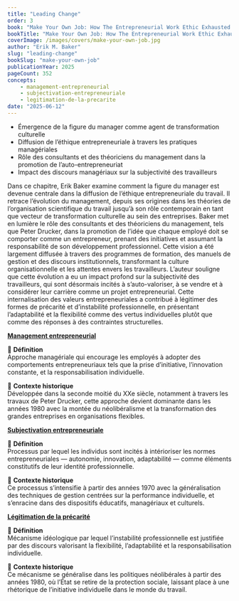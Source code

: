```yaml
---
title: "Leading Change"
order: 3
book: "Make Your Own Job: How The Entrepreneurial Work Ethic Exhausted America"
bookTitle: "Make Your Own Job: How The Entrepreneurial Work Ethic Exhausted America"
coverImage: /images/covers/make-your-own-job.jpg
author: "Erik M. Baker"
slug: "leading-change"
bookSlug: "make-your-own-job"
publicationYear: 2025
pageCount: 352
concepts:
    - management-entrepreneurial
    - subjectivation-entrepreneuriale
    - legitimation-de-la-precarite
date: "2025-06-12"
---
```


<!--themes:start-->
- Émergence de la figure du manager comme agent de transformation culturelle
- Diffusion de l’éthique entrepreneuriale à travers les pratiques managériales
- Rôle des consultants et des théoriciens du management dans la promotion de l’auto-entrepreneuriat
- Impact des discours managériaux sur la subjectivité des travailleurs
<!--themes:end--> 

<!--summary:start-->
Dans ce chapitre, Erik Baker examine comment la figure du manager est devenue centrale dans la diffusion de l’éthique entrepreneuriale du travail. Il retrace l’évolution du management, depuis ses origines dans les théories de l’organisation scientifique du travail jusqu’à son rôle contemporain en tant que vecteur de transformation culturelle au sein des entreprises.
Baker met en lumière le rôle des consultants et des théoriciens du management, tels que Peter Drucker, dans la promotion de l’idée que chaque employé doit se comporter comme un entrepreneur, prenant des initiatives et assumant la responsabilité de son développement professionnel. Cette vision a été largement diffusée à travers des programmes de formation, des manuels de gestion et des discours institutionnels, transformant la culture organisationnelle et les attentes envers les travailleurs.
L’auteur souligne que cette évolution a eu un impact profond sur la subjectivité des travailleurs, qui sont désormais incités à s’auto-valoriser, à se vendre et à considérer leur carrière comme un projet entrepreneurial. Cette internalisation des valeurs entrepreneuriales a contribué à légitimer des formes de précarité et d’instabilité professionnelle, en présentant l’adaptabilité et la flexibilité comme des vertus individuelles plutôt que comme des réponses à des contraintes structurelles.

<!--summary:end-->

<!--concepts:start-->

[**Management entrepreneurial**](/concepts/management-entrepreneurial)

🔹 **Définition**  
Approche managériale qui encourage les employés à adopter des comportements entrepreneuriaux tels que la prise d’initiative, l’innovation constante, et la responsabilisation individuelle.

🔹 **Contexte historique**  
Développée dans la seconde moitié du XXe siècle, notamment à travers les travaux de Peter Drucker, cette approche devient dominante dans les années 1980 avec la montée du néolibéralisme et la transformation des grandes entreprises en organisations flexibles.

[**Subjectivation entrepreneuriale**](/concepts/subjectivation-entrepreneuriale)

🔹 **Définition**  
Processus par lequel les individus sont incités à intérioriser les normes entrepreneuriales — autonomie, innovation, adaptabilité — comme éléments constitutifs de leur identité professionnelle.

🔹 **Contexte historique**  
Ce processus s’intensifie à partir des années 1970 avec la généralisation des techniques de gestion centrées sur la performance individuelle, et s’enracine dans des dispositifs éducatifs, managériaux et culturels.

[**Légitimation de la précarité**](/concepts/legitimation-de-la-precarite)

🔹 **Définition**  
Mécanisme idéologique par lequel l’instabilité professionnelle est justifiée par des discours valorisant la flexibilité, l’adaptabilité et la responsabilisation individuelle.

🔹 **Contexte historique**  
Ce mécanisme se généralise dans les politiques néolibérales à partir des années 1980, où l’État se retire de la protection sociale, laissant place à une rhétorique de l’initiative individuelle dans le monde du travail.

<!--concepts:end-->

